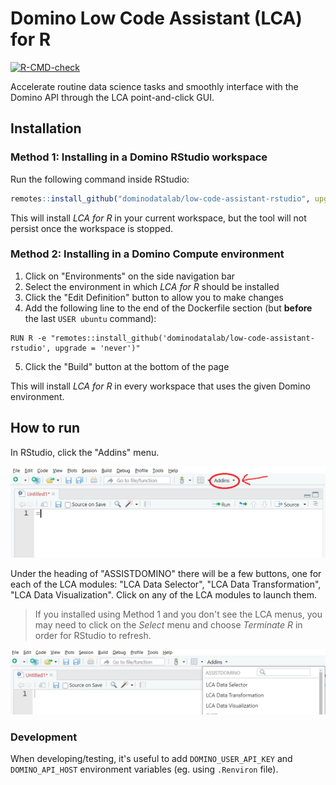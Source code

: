 # Domino Low Code Assistant (LCA) for R

<!-- badges: start -->
[![R-CMD-check](https://github.com/dominodatalab/low-code-assistant-rstudio/actions/workflows/R-CMD-check.yaml/badge.svg)](https://github.com/dominodatalab/low-code-assistant-rstudio/actions/workflows/R-CMD-check.yaml)
<!-- badges: end -->

Accelerate routine data science tasks and smoothly interface with the Domino API through the LCA point-and-click GUI.

## Installation

### Method 1: Installing in a Domino RStudio workspace

Run the following command inside RStudio:

```r
remotes::install_github("dominodatalab/low-code-assistant-rstudio", upgrade = "never")
```

This will install *LCA for R* in your current workspace, but the tool will not persist once the workspace is stopped. 

### Method 2: Installing in a Domino Compute environment

1. Click on "Environments" on the side navigation bar
2. Select the environment in which *LCA for R* should be installed
3. Click the "Edit Definition" button to allow you to make changes
4. Add the following line to the end of the Dockerfile section (but **before** the last `USER ubuntu` command):

  ```
  RUN R -e "remotes::install_github('dominodatalab/low-code-assistant-rstudio', upgrade = 'never')"
  ```

5. Click the "Build" button at the bottom of the page

This will install *LCA for R* in every workspace that uses the given Domino environment.

## How to run

In RStudio, click the "Addins" menu.

![addins menu before click](inst/docs/screenshots/rstudio-addins-closed.png)

Under the heading of "ASSISTDOMINO" there will be a few buttons, one for each of the LCA modules: "LCA Data Selector", "LCA Data Transformation", "LCA Data Visualization". Click on any of the LCA modules to launch them.

> If you installed using Method 1 and you don't see the LCA menus, you may need to click on the *Select* menu and choose *Terminate R* in order for RStudio to refresh.

![addins menu after click](inst/docs/screenshots/rstudio-addins-open.png)

### Development

When developing/testing, it's useful to add `DOMINO_USER_API_KEY` and `DOMINO_API_HOST` environment variables (eg. using `.Renviron` file).
